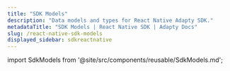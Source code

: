 ```yaml
---
title: "SDK Models"
description: "Data models and types for React Native Adapty SDK."
metadataTitle: "SDK Models | React Native SDK | Adapty Docs"
slug: /react-native-sdk-models
displayed_sidebar: sdkreactnative
---
```


import SdkModels from '@site/src/components/reusable/SdkModels.md';

<SdkModels /> 